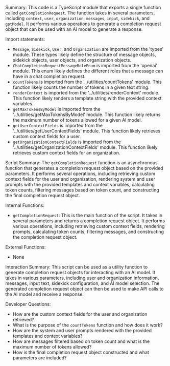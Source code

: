 Summary:
This code is a TypeScript module that exports a single function called `getCompletionRequest`. The function takes in several parameters, including `context`, `user`, `organization`, `messages`, `input`, `sidekick`, and `gptModel`. It performs various operations to generate a completion request object that can be used with an AI model to generate a response.

Import statements:
- `Message`, `Sidekick`, `User`, and `Organization` are imported from the 'types' module. These types likely define the structure of message objects, sidekick objects, user objects, and organization objects.
- `ChatCompletionRequestMessageRoleEnum` is imported from the 'openai' module. This enum likely defines the different roles that a message can have in a chat completion request.
- `countTokens` is imported from the '../utilities/countTokens' module. This function likely counts the number of tokens in a given text string.
- `renderContext` is imported from the '../utilities/renderContext' module. This function likely renders a template string with the provided context variables.
- `getMaxTokensByModel` is imported from the '../utilities/getMaxTokensByModel' module. This function likely returns the maximum number of tokens allowed for a given AI model.
- `getUserContextFields` is imported from the '../utilities/getUserContextFields' module. This function likely retrieves custom context fields for a user.
- `getOrganizationContextFields` is imported from the '../utilities/getOrganizationContextFields' module. This function likely retrieves custom context fields for an organization.

Script Summary:
The `getCompletionRequest` function is an asynchronous function that generates a completion request object based on the provided parameters. It performs several operations, including retrieving custom context fields for the user and organization, rendering system and user prompts with the provided templates and context variables, calculating token counts, filtering messages based on token count, and constructing the final completion request object.

Internal Functions:
- `getCompletionRequest`: This is the main function of the script. It takes in several parameters and returns a completion request object. It performs various operations, including retrieving custom context fields, rendering prompts, calculating token counts, filtering messages, and constructing the completion request object.

External Functions:
- None

Interaction Summary:
This script can be used as a utility function to generate completion request objects for interacting with an AI model. It takes in various parameters, including user and organization information, messages, input text, sidekick configuration, and AI model selection. The generated completion request object can then be used to make API calls to the AI model and receive a response.

Developer Questions:
- How are the custom context fields for the user and organization retrieved?
- What is the purpose of the `countTokens` function and how does it work?
- How are the system and user prompts rendered with the provided templates and context variables?
- How are messages filtered based on token count and what is the maximum number of tokens allowed?
- How is the final completion request object constructed and what parameters are included?